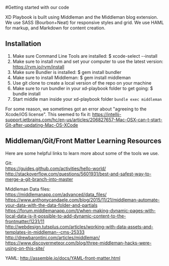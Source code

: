 #Getting started with our code

XD Playbook is built using Middleman and the Middleman blog extension. We use SASS (Bourbon+Neat) for responsive styles and grid. We use HAML for markup, and Markdown for content creation.

## Installation
1. Make sure Command Line Tools are installed: $ xcode-select --install
2. Make sure to install rvm and set your computer to use the latest version: https://rvm.io/rvm/install
3. Make sure Bundler is installed: $ gem install bundler
4. Make sure to install Middleman: $ gem install middleman
5. Use git clone to create a local version of the repo on your machine
6. Make sure to run bundler in your xd-playbook folder to get going: $ bundle install
7. Start middle man inside your xd-playbook folder `bundle exec middleman`

For some reason, we sometimes got an error about "agreeing to the Xcode/iOS license". This seemed to fix it: https://intellij-support.jetbrains.com/hc/en-us/articles/206827657-Mac-OSX-can-t-start-Git-after-updating-Mac-OS-XCode

## Middleman/Git/Front Matter Learning Resources
Here are some helpful links to learn more about some of the tools we use.

Git:  
https://guides.github.com/activities/hello-world/  
http://stackoverflow.com/questions/5601931/best-and-safest-way-to-merge-a-git-branch-into-master  

Middleman Data files:  
https://middlemanapp.com/advanced/data_files/  
https://www.anthonycandaele.com/blog/2015/11/21/middleman-automate-your-data-with-the-data-folder-and-partials  
https://forum.middlemanapp.com/t/when-making-dynamic-pages-with-local-data-is-it-possible-to-add-dynamic-content-to-the-frontmatter/1231/11  
http://webdesign.tutsplus.com/articles/working-with-data-assets-and-templates-in-middleman--cms-25333  
http://drewbarontini.com/articles/middleman/  
https://www.discovermeteor.com/blog/three-middleman-hacks-were-using-on-this-site/  

YAML:
http://assemble.io/docs/YAML-front-matter.html  
